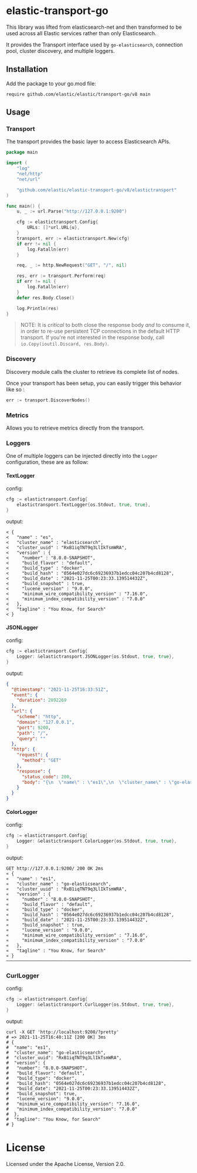 # elastic-transport-go

This library was lifted from elasticsearch-net and then transformed to be used across all Elastic services rather than
only Elasticsearch.

It provides the Transport interface used by `go-elasticsearch`, connection pool, cluster discovery, and multiple loggers.

## Installation

Add the package to your go.mod file:

`require github.com/elastic/elastic/transport-go/v8 main`

## Usage

### Transport
The transport provides the basic layer to access Elasticsearch APIs.

```go
package main

import (
	"log"
	"net/http"
	"net/url"

	"github.com/elastic/elastic-transport-go/v8/elastictransport"
)

func main() {
	u, _ := url.Parse("http://127.0.0.1:9200")

	cfg := elastictransport.Config{
		URLs: []*url.URL{u},
	}
	transport, err := elastictransport.New(cfg)
	if err != nil {
		log.Fatalln(err)
	}

	req, _ := http.NewRequest("GET", "/", nil)

	res, err := transport.Perform(req)
	if err != nil {
		log.Fatalln(err)
	}
	defer res.Body.Close()

	log.Println(res)
}
```

> NOTE: It is _critical_ to both close the response body _and_ to consume it, in order to re-use persistent TCP connections in the default HTTP transport. If you're not interested in the response body, call `io.Copy(ioutil.Discard, res.Body)`.

### Discovery

Discovery module calls the cluster to retrieve its complete list of nodes.

Once your transport has been setup, you can easily trigger this behavior like so :

```go
err := transport.DiscoverNodes()
```

### Metrics

Allows you to retrieve metrics directly from the transport.

### Loggers

One of multiple loggers can be injected directly into the `Logger` configuration, these are as follow:

#### TextLogger
config:
```go
cfg := elastictransport.Config{
    elastictransport.TextLogger{os.Stdout, true, true},
}
```
output:
```
< {
<   "name" : "es",
<   "cluster_name" : "elasticsearch",
<   "cluster_uuid" : "RxB1iqTNT9q3LlIkTsmWRA",
<   "version" : {
<     "number" : "8.0.0-SNAPSHOT",
<     "build_flavor" : "default",
<     "build_type" : "docker",
<     "build_hash" : "0564e027dc6c69236937b1edcc04c207b4cd8128",
<     "build_date" : "2021-11-25T00:23:33.139514432Z",
<     "build_snapshot" : true,
<     "lucene_version" : "9.0.0",
<     "minimum_wire_compatibility_version" : "7.16.0",
<     "minimum_index_compatibility_version" : "7.0.0"
<   },
<   "tagline" : "You Know, for Search"
< }
```

#### JSONLogger
config:
```go
cfg := elastictransport.Config{
    Logger: &elastictransport.JSONLogger{os.Stdout, true, true},
}
```
output:
```json
{
  "@timestamp": "2021-11-25T16:33:51Z",
  "event": {
    "duration": 2892269
  },
  "url": {
    "scheme": "http",
    "domain": "127.0.0.1",
    "port": 9200,
    "path": "/",
    "query": ""
  },
  "http": {
    "request": {
      "method": "GET"
    },
    "response": {
      "status_code": 200,
      "body": "{\n  \"name\" : \"es1\",\n  \"cluster_name\" : \"go-elasticsearch\",\n  \"cluster_uuid\" : \"RxB1iqTNT9q3LlIkTsmWRA\",\n  \"version\" : {\n    \"number\" : \"8.0.0-SNAPSHOT\",\n    \"build_flavor\" : \"default\",\n    \"build_type\" : \"docker\",\n    \"build_hash\" : \"0564e027dc6c69236937b1edcc04c207b4cd8128\",\n    \"build_date\" : \"2021-11-25T00:23:33.139514432Z\",\n    \"build_snapshot\" : true,\n    \"lucene_version\" : \"9.0.0\",\n    \"minimum_wire_compatibility_version\" : \"8.0.0\",\n    \"minimum_index_compatibility_version\" : \"7.0.0\"\n  },\n  \"tagline\" : \"You Know, for Search\"\n}\n"
    }
  }
}
```

#### ColorLogger
config:
```go
cfg := elastictransport.Config{
    Logger: &elastictransport.ColorLogger{os.Stdout, true, true},
}
```
output:
```
GET http://127.0.0.1:9200/ 200 OK 2ms
« {
«   "name" : "es1",
«   "cluster_name" : "go-elasticsearch",
«   "cluster_uuid" : "RxB1iqTNT9q3LlIkTsmWRA",
«   "version" : {
«     "number" : "8.0.0-SNAPSHOT",
«     "build_flavor" : "default",
«     "build_type" : "docker",
«     "build_hash" : "0564e027dc6c69236937b1edcc04c207b4cd8128",
«     "build_date" : "2021-11-25T00:23:33.139514432Z",
«     "build_snapshot" : true,
«     "lucene_version" : "9.0.0",
«     "minimum_wire_compatibility_version" : "7.16.0",
«     "minimum_index_compatibility_version" : "7.0.0"
«   },
«   "tagline" : "You Know, for Search"
« }
────────────────────────────────────────────────────────────────────────────────
```

### CurlLogger
config:
```go
cfg := elastictransport.Config{
    Logger: &elastictransport.CurlLogger{os.Stdout, true, true},
}
```
output:
```shell
curl -X GET 'http://localhost:9200/?pretty'
# => 2021-11-25T16:40:11Z [200 OK] 3ms
# {
#  "name": "es1",
#  "cluster_name": "go-elasticsearch",
#  "cluster_uuid": "RxB1iqTNT9q3LlIkTsmWRA",
#  "version": {
#   "number": "8.0.0-SNAPSHOT",
#   "build_flavor": "default",
#   "build_type": "docker",
#   "build_hash": "0564e027dc6c69236937b1edcc04c207b4cd8128",
#   "build_date": "2021-11-25T00:23:33.139514432Z",
#   "build_snapshot": true,
#   "lucene_version": "9.0.0",
#   "minimum_wire_compatibility_version": "7.16.0",
#   "minimum_index_compatibility_version": "7.0.0"
#  },
#  "tagline": "You Know, for Search"
# }
```

# License

Licensed under the Apache License, Version 2.0.